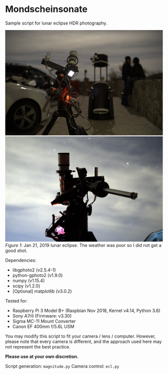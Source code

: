 # Mondscheinsonate

Sample script for lunar eclipse HDR photography.

![Running](/images/DSC00004.png?raw=true "Running")
![Running](/images/DSC00025.png?raw=true "Running")
*Figure 1*: Jan 21, 2019 lunar eclipse. The weather was poor so I did not get a good shot.

Dependencies:
- libgphoto2 (v2.5.4-1)
- python-gphoto2 (v1.9.0)
- numpy (v1.15.4)
- scipy (v1.2.0)
- [Optional] matplotlib (v3.0.2)

Tested for:
- Raspberry Pi 3 Model B+ (Raspbian Nov 2018, Kernel v4.14, Python 3.6)
- Sony A7rII (Firmware: v3.30)
- Sigma MC-11 Mount Converter
- Canon EF 400mm f/5.6L USM

You may modify this script to fit your camera / lens / computer.
However, please note that every camera is different, and the approach used
here may not represent the best practice.

**Please use at your own discretion.**

Script generation: `magnitude.py`
Camera control: `ecl.py`
